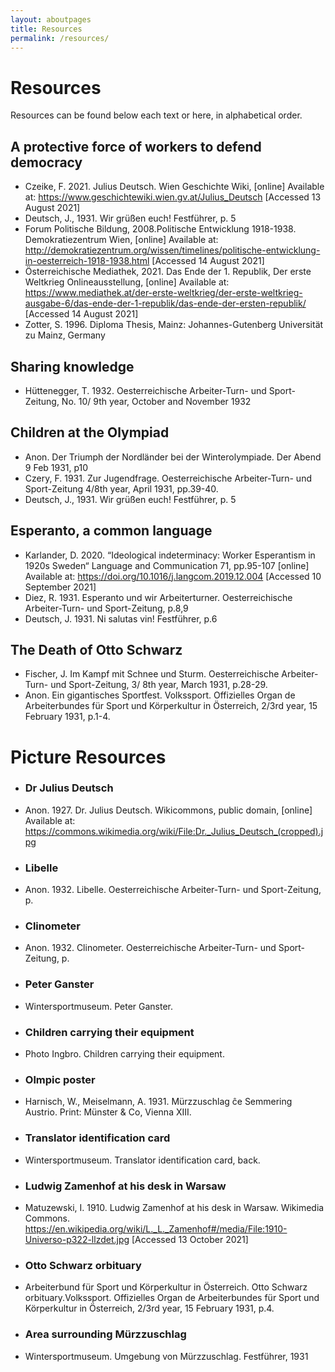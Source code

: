 ```yaml
---
layout: aboutpages
title: Resources
permalink: /resources/
---
```


<h1> Resources </h1>
<p>Resources can be found below each text or here, in alphabetical order.</p>
<h2>A protective force of workers to defend democracy</h2>
<div>
    <ul>
        <li>Czeike, F. 2021. Julius Deutsch. <span id="source">Wien Geschichte Wiki</span>, [online] Available at: <a href="https://www.geschichtewiki.wien.gv.at/Julius_Deutsch">https://www.geschichtewiki.wien.gv.at/Julius_Deutsch</a> [Accessed 13 August 2021]</li>
        <li>Deutsch, J., 1931. Wir grüßen euch! <span id="source">Festführer</span>, p. 5</li>
        <li>Forum Politische Bildung, 2008.Politische Entwicklung 1918-1938. <span id="source">Demokratiezentrum Wien</span>, [online] Available at: <a href="http://demokratiezentrum.org/wissen/timelines/politische-entwicklung-in-oesterreich-1918-1938.html">http://demokratiezentrum.org/wissen/timelines/politische-entwicklung-in-oesterreich-1918-1938.html</a> [Accessed 14 August 2021]</li>
        <li>Österreichische Mediathek, 2021. Das Ende der 1. Republik, <span id="source">Der erste Weltkrieg Onlineausstellung</span>, [online] Available at: <a href="https://www.mediathek.at/der-erste-weltkrieg/der-erste-weltkrieg-ausgabe-6/das-ende-der-1-republik/das-ende-der-ersten-republik/">https://www.mediathek.at/der-erste-weltkrieg/der-erste-weltkrieg-ausgabe-6/das-ende-der-1-republik/das-ende-der-ersten-republik/</a> [Accessed 14 August 2021]</li>
        <li>Zotter, S. 1996. <span id="source">Diploma Thesis</span>, Mainz: Johannes-Gutenberg Universität zu Mainz, Germany</li>
    </ul>
<h2>Sharing knowledge</h2>
<div>
    <ul>
        <li>Hüttenegger, T. 1932. <span id="source">Oesterreichische Arbeiter-Turn- und Sport-Zeitung</span>, No. 10/ 9th year, October and November 1932</li>
    </ul>
</div>
<h2>Children at the Olympiad</h2>
<div>
    <ul>
        <li>Anon. Der Triumph der Nordländer bei der Winterolympiade. <span id="source">Der Abend</span> 9 Feb 1931, p10</li>
        <li>Czery, F. 1931. Zur Jugendfrage. <span id="source">Oesterreichische Arbeiter-Turn- und Sport-Zeitung</span> 4/8th year, April 1931, pp.39-40.</li>
        <li>Deutsch, J., 1931. Wir grüßen euch! <span id="source">Festführer</span>, p. 5</li>
    </ul>
</div>
<h2>Esperanto, a common language</h2>
<div>
    <ul>
        <li>Karlander, D. 2020. “Ideological indeterminacy: Worker Esperantism in 1920s Sweden“ <span id="source">Language and Communication</span> 71, pp.95-107 [online] Available at: <a href="https://doi.org/10.1016/j.langcom.2019.12.004">https://doi.org/10.1016/j.langcom.2019.12.004</a> [Accessed 10 September 2021]</li>
        <li>Diez, R. 1931. Esperanto und wir Arbeiterturner. <span id="source">Oesterreichische Arbeiter-Turn- und Sport-Zeitung</span>, p.8,9</li>
        <li>Deutsch, J. 1931. Ni salutas vin! <span id="source">Festführer</span>, p.6</li>
    </ul>
</div>
<h2>The Death of Otto Schwarz</h2>
<div>
    <ul>
        <li>Fischer, J. Im Kampf mit Schnee und Sturm. <span id="source">Oesterreichische Arbeiter-Turn- und Sport-Zeitung</span>, 3/ 8th year, March 1931, p.28-29.</li>
        <li>Anon. Ein gigantisches Sportfest. <span id="source">Volkssport. Offizielles Organ de Arbeiterbundes für Sport und Körperkultur in Österreich</span>, 2/3rd year, 15 February 1931, p.1-4.</li>
</div>
<h1> Picture Resources </h1>
<div>
    <ul>
        <li><h3>Dr Julius Deutsch</h3></li>
        <li>Anon. 1927. Dr. Julius Deutsch. <span id="source">Wikicommons, public domain</span>, [online] Available at: <a href="https://commons.wikimedia.org/wiki/File:Dr._Julius_Deutsch_(cropped).jpg">https://commons.wikimedia.org/wiki/File:Dr._Julius_Deutsch_(cropped).jpg</a></li>
        <li><h3>Libelle</h3></li>
        <li>Anon. 1932. Libelle. <span id="source">Oesterreichische Arbeiter-Turn- und Sport-Zeitung</span>, p. </li>
        <li><h3>Clinometer</h3></li>
        <li>Anon. 1932. Clinometer. <span id="source">Oesterreichische Arbeiter-Turn- und Sport-Zeitung</span>, p. </li>
        <li><h3>Peter Ganster</h3></li>
        <li>Wintersportmuseum. Peter Ganster.</li>
        <li><h3>Children carrying their equipment</h3></li>
        <li>Photo Ingbro. Children carrying their equipment.</li>
        <li><h3>Olmpic poster</h3></li>
        <li>Harnisch, W., Meiselmann, A. 1931. Mürzzuschlag ĉe Semmering Austrio. Print: Münster & Co, Vienna XIII.</li>
        <li><h3>Translator identification card</h3></li>
        <li>Wintersportmuseum. Translator identification card, back.</li>
        <li><h3>Ludwig Zamenhof at his desk in Warsaw</h3></li>
        <li>Matuzewski, I. 1910. Ludwig Zamenhof at his desk in Warsaw. <span id="source">Wikimedia Commons</span>. <a href="https://en.wikipedia.org/wiki/L._L._Zamenhof#/media/File:1910-Universo-p322-llzdet.jpg">https://en.wikipedia.org/wiki/L._L._Zamenhof#/media/File:1910-Universo-p322-llzdet.jpg</a> [Accessed 13 October 2021]</li>
        <li><h3>Otto Schwarz orbituary</h3></li>
        <li>Arbeiterbund für Sport und Körperkultur in Österreich. Otto Schwarz orbituary.<span id="source">Volkssport. Offizielles Organ de Arbeiterbundes für Sport und Körperkultur in Österreich</span>, 2/3rd year, 15 February 1931, p.4.</li>
        <li><h3>Area surrounding Mürzzuschlag</h3></li>
        <li>Wintersportmuseum. Umgebung von Mürzzuschlag. <span id="source">Festführer</span>, 1931</li>
    </ul>
</div>
